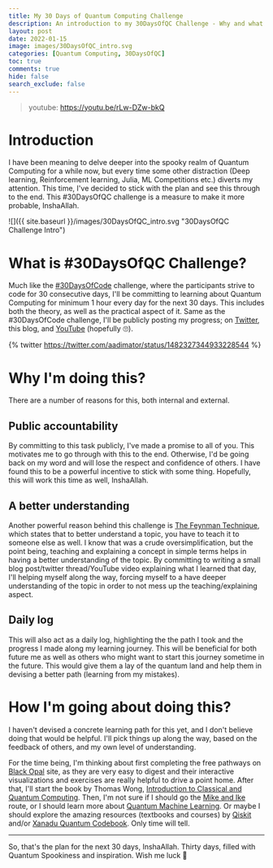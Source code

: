 ```yaml
---
title: My 30 Days of Quantum Computing Challenge
description: An introduction to my 30DaysOfQC Challenge - Why and what I'll be doing for the next 30 Days.
layout: post
date: 2022-01-15
image: images/30DaysOfQC_intro.svg
categories: [Quantum Computing, 30DaysOfQC]
toc: true
comments: true
hide: false
search_exclude: false
---
```


> youtube: https://youtu.be/rLw-DZw-bkQ

# Introduction

I have been meaning to delve deeper into the spooky realm of Quantum Computing for a while now, but every time some other distraction (Deep learning, Reinforcement learning, Julia, ML Competitions etc.) diverts my attention. This time, I've decided to stick with the plan and see this through to the end. This #30DaysOfQC challenge is a measure to make it more probable, InshaAllah.

![]({{ site.baseurl }}/images/30DaysOfQC_intro.svg "30DaysOfQC Challenge Intro")

# What is #30DaysOfQC Challenge?

Much like the [#30DaysOfCode](https://twitter.com/hashtag/30DaysOfCode) challenge, where the participants strive to code for 30 consecutive days, I'll be committing to learning about Quantum Computing for minimum 1 hour every day for the next 30 days. This includes both the theory, as well as the practical aspect of it. Same as the #30DaysOfCode challenge, I'll be publicly posting my progress; on [Twitter](https://twitter.com/aadimator), this blog, and [YouTube](https://www.youtube.com/channel/UC8bGVXxkT5xpOBZ3h94jt9g) (hopefully 🙄).

{% twitter https://twitter.com/aadimator/status/1482327344933228544 %}

# Why I'm doing this?

There are a number of reasons for this, both internal and external.

## Public accountability

By committing to this task publicly, I've made a promise to all of you. This motivates me to go through with this to the end. Otherwise, I'd be going back on my word and will lose the respect and confidence of others. I have found this to be a powerful incentive to stick with some thing. Hopefully, this will work this time as well, InshaAllah.

## A better understanding

Another powerful reason behind this challenge is [The Feynman Technique](https://fs.blog/feynman-technique/), which states that to better understand a topic, you have to teach it to someone else as well. I know that was a crude oversimplification, but the point being, teaching and explaining a concept in simple terms helps in having a better understanding of the topic. By committing to writing a small blog post/twitter thread/YouTube video explaining what I learned that day, I'll helping myself along the way, forcing myself to a have deeper understanding of the topic in order to not mess up the teaching/explaining aspect.

## Daily log

This will also act as a daily log, highlighting the the path I took and the progress I made along my learning journey. This will be beneficial for both future me as well as others who might want to start this journey sometime in the future. This would give them a lay of the quantum land and help them in devising a better path (learning from my mistakes).

# How I'm going about doing this?

I haven't devised a concrete learning path for this yet, and I don't believe doing that would be helpful. I'll pick things up along the way, based on the feedback of others, and my own level of understanding.

For the time being, I'm thinking about first completing the free pathways on [Black Opal](https://black.q-ctrl.com/skills) site, as they are very easy to digest and their interactive visualizations and exercises are really helpful to drive a point home. After that, I'll start the book by Thomas Wong, [Introduction to Classical and Quantum Computing](http://www.thomaswong.net/introduction-to-classical-and-quantum-computing.pdf). Then, I'm not sure if I should go the [Mike and Ike](https://www.amazon.com/Quantum-Computation-Information-10th-Anniversary/dp/1107002176) route, or I should learn more about [Quantum Machine Learning](https://link.springer.com/book/10.1007/978-3-030-83098-4). Or maybe I should explore the amazing resources (textbooks and courses) by [Qiskit](https://qiskit.org/learn) and/or [Xanadu Quantum Codebook](https://codebook.xanadu.ai/). Only time will tell.

---

So, that's the plan for the next 30 days, InshaAllah. Thirty days, filled with Quantum Spookiness and inspiration. Wish me luck 🙂
